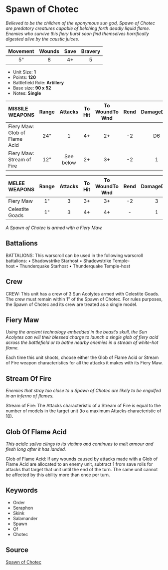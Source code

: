 # Spawn of Chotec

_Believed to be the children of the eponymous sun god, Spawn of Chotec are predatory creatures capable of belching forth deadly liquid flame. Enemies who survive this fiery burst soon find themselves horrifically digested alive by the caustic juices._


| Movement | Wounds | Save | Bravery |
|:--------:|:------:|:----:|:-------:|
| 5" | 8 | 4+ | 5 |

* Unit Size: **1**
* Points: **120**
* Battlefield Role: **Artillery**
* Base size: **90 x 52**
* Notes: **Single**

| MISSILE WEAPONS | Range | Attacks | To Hit | To WoundTo Wnd | Rend | DamageDmg |
|:---|:--:|:--:|:--:|:--:|:--:|:--:|
| Fiery Maw: Glob of Flame Acid | 24" | 1 | 4+ | 2+ | -2 | D6 |
| Fiery Maw: Stream of Fire | 12" | See below | 2+ | 3+ | -2 | 1 |


| MELEE WEAPONS | Range | Attacks | To Hit | To WoundTo Wnd | Rend | DamageDmg |
|:---|:--:|:--:|:--:|:--:|:--:|:--:|
| Fiery Maw | 1" | 3 | 3+ | 3+ | -2 | 3 |
| Celestite Goads | 1" | 3 | 4+ | 4+ | - | 1 |


_A Spawn of Chotec is armed with a Fiery Maw._

## Battalions

BATTALIONS: This warscroll can be used in the following warscroll battalions: • Shadowstrike Starhost • Shadowstrike Temple-host • Thunderquake Starhost • Thunderquake Temple-host

## Crew

CREW: This unit has a crew of 3 Sun Acolytes armed with Celestite Goads. The crew must remain within 1" of the Spawn of Chotec. For rules purposes, the Spawn of Chotec and its crew are treated as a single model.

## Fiery Maw

_Using the ancient technology embedded in the beast’s skull, the Sun Acolytes can will their blessed charge to launch a single glob of fiery acid across the battlefield or to bathe nearby enemies in a stream of white-hot flame._

Each time this unit shoots, choose either the Glob of Flame Acid or Stream of Fire weapon characteristics for all the attacks it makes with its Fiery Maw.

## Stream Of Fire

_Enemies that stray too close to a Spawn of Chotec are likely to be engulfed in an inferno of flames._

Stream of Fire: The Attacks characteristic of a Stream of Fire is equal to the number of models in the target unit (to a maximum Attacks characteristic of 10).

## Glob Of Flame Acid

_This acidic saliva clings to its victims and continues to melt armour and flesh long after it has landed._

Glob of Flame Acid: If any wounds caused by attacks made with a Glob of Flame Acid are allocated to an enemy unit, subtract 1 from save rolls for attacks that target that unit until the end of the turn. The same unit cannot be affected by this ability more than once per turn.

## Keywords

* Order
* Seraphon
* Skink
* Salamander
* Spawn
* Of
* Chotec


## Source

[Spawn of Chotec](https://wahapedia.ru/aos3/factions/seraphon/Spawn-of-Chotec)
